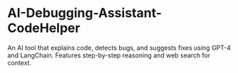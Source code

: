# AI-Debugging-Assistant-CodeHelper
An AI tool that explains code, detects bugs, and suggests fixes using GPT-4 and LangChain. Features step-by-step reasoning and web search for context.
